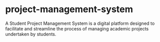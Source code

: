 # project-management-system
A Student Project Management System is a digital platform designed to facilitate and streamline the process of managing academic projects undertaken by students.
